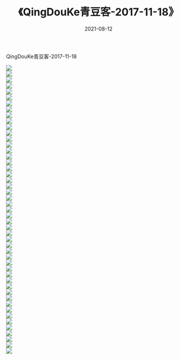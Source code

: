 ﻿---
layout: post
title:  《QingDouKe青豆客-2017-11-18》
date:   2021-08-12
img: http://img.660000.xyz/Sharelink/网络美图/2021/QingDouKe青豆客-2017-11-18/000.jpg
categories: [美女, 清纯, 唯美]
---

QingDouKe青豆客-2017-11-18

  ![](http://img.660000.xyz/Sharelink/网络美图/2021/QingDouKe青豆客-2017-11-18/001.jpg) <br> ![](http://img.660000.xyz/Sharelink/网络美图/2021/QingDouKe青豆客-2017-11-18/002.jpg) <br> ![](http://img.660000.xyz/Sharelink/网络美图/2021/QingDouKe青豆客-2017-11-18/003.jpg) <br> ![](http://img.660000.xyz/Sharelink/网络美图/2021/QingDouKe青豆客-2017-11-18/004.jpg) <br> ![](http://img.660000.xyz/Sharelink/网络美图/2021/QingDouKe青豆客-2017-11-18/005.jpg) <br> ![](http://img.660000.xyz/Sharelink/网络美图/2021/QingDouKe青豆客-2017-11-18/006.jpg) <br> ![](http://img.660000.xyz/Sharelink/网络美图/2021/QingDouKe青豆客-2017-11-18/007.jpg) <br> ![](http://img.660000.xyz/Sharelink/网络美图/2021/QingDouKe青豆客-2017-11-18/008.jpg) <br> ![](http://img.660000.xyz/Sharelink/网络美图/2021/QingDouKe青豆客-2017-11-18/009.jpg) <br> ![](http://img.660000.xyz/Sharelink/网络美图/2021/QingDouKe青豆客-2017-11-18/010.jpg) <br> ![](http://img.660000.xyz/Sharelink/网络美图/2021/QingDouKe青豆客-2017-11-18/011.jpg) <br> ![](http://img.660000.xyz/Sharelink/网络美图/2021/QingDouKe青豆客-2017-11-18/012.jpg) <br> ![](http://img.660000.xyz/Sharelink/网络美图/2021/QingDouKe青豆客-2017-11-18/013.jpg) <br> ![](http://img.660000.xyz/Sharelink/网络美图/2021/QingDouKe青豆客-2017-11-18/014.jpg) <br> ![](http://img.660000.xyz/Sharelink/网络美图/2021/QingDouKe青豆客-2017-11-18/015.jpg) <br> ![](http://img.660000.xyz/Sharelink/网络美图/2021/QingDouKe青豆客-2017-11-18/016.jpg) <br> ![](http://img.660000.xyz/Sharelink/网络美图/2021/QingDouKe青豆客-2017-11-18/017.jpg) <br> ![](http://img.660000.xyz/Sharelink/网络美图/2021/QingDouKe青豆客-2017-11-18/018.jpg) <br> ![](http://img.660000.xyz/Sharelink/网络美图/2021/QingDouKe青豆客-2017-11-18/019.jpg) <br> ![](http://img.660000.xyz/Sharelink/网络美图/2021/QingDouKe青豆客-2017-11-18/020.jpg) <br> ![](http://img.660000.xyz/Sharelink/网络美图/2021/QingDouKe青豆客-2017-11-18/021.jpg) <br> ![](http://img.660000.xyz/Sharelink/网络美图/2021/QingDouKe青豆客-2017-11-18/022.jpg) <br> ![](http://img.660000.xyz/Sharelink/网络美图/2021/QingDouKe青豆客-2017-11-18/023.jpg) <br> ![](http://img.660000.xyz/Sharelink/网络美图/2021/QingDouKe青豆客-2017-11-18/024.jpg) <br> ![](http://img.660000.xyz/Sharelink/网络美图/2021/QingDouKe青豆客-2017-11-18/025.jpg) <br> ![](http://img.660000.xyz/Sharelink/网络美图/2021/QingDouKe青豆客-2017-11-18/026.jpg) <br> ![](http://img.660000.xyz/Sharelink/网络美图/2021/QingDouKe青豆客-2017-11-18/027.jpg) <br> ![](http://img.660000.xyz/Sharelink/网络美图/2021/QingDouKe青豆客-2017-11-18/028.jpg) <br> ![](http://img.660000.xyz/Sharelink/网络美图/2021/QingDouKe青豆客-2017-11-18/029.jpg) <br> ![](http://img.660000.xyz/Sharelink/网络美图/2021/QingDouKe青豆客-2017-11-18/030.jpg) <br> ![](http://img.660000.xyz/Sharelink/网络美图/2021/QingDouKe青豆客-2017-11-18/031.jpg) <br> ![](http://img.660000.xyz/Sharelink/网络美图/2021/QingDouKe青豆客-2017-11-18/032.jpg) <br> ![](http://img.660000.xyz/Sharelink/网络美图/2021/QingDouKe青豆客-2017-11-18/033.jpg) <br> ![](http://img.660000.xyz/Sharelink/网络美图/2021/QingDouKe青豆客-2017-11-18/034.jpg) <br> ![](http://img.660000.xyz/Sharelink/网络美图/2021/QingDouKe青豆客-2017-11-18/035.jpg) <br> ![](http://img.660000.xyz/Sharelink/网络美图/2021/QingDouKe青豆客-2017-11-18/036.jpg) <br> ![](http://img.660000.xyz/Sharelink/网络美图/2021/QingDouKe青豆客-2017-11-18/037.jpg) <br> ![](http://img.660000.xyz/Sharelink/网络美图/2021/QingDouKe青豆客-2017-11-18/038.jpg) <br> ![](http://img.660000.xyz/Sharelink/网络美图/2021/QingDouKe青豆客-2017-11-18/039.jpg) <br> ![](http://img.660000.xyz/Sharelink/网络美图/2021/QingDouKe青豆客-2017-11-18/040.jpg) <br> ![](http://img.660000.xyz/Sharelink/网络美图/2021/QingDouKe青豆客-2017-11-18/041.jpg) <br> ![](http://img.660000.xyz/Sharelink/网络美图/2021/QingDouKe青豆客-2017-11-18/042.jpg) <br> ![](http://img.660000.xyz/Sharelink/网络美图/2021/QingDouKe青豆客-2017-11-18/043.jpg) <br> ![](http://img.660000.xyz/Sharelink/网络美图/2021/QingDouKe青豆客-2017-11-18/044.jpg) <br> ![](http://img.660000.xyz/Sharelink/网络美图/2021/QingDouKe青豆客-2017-11-18/045.jpg) <br> ![](http://img.660000.xyz/Sharelink/网络美图/2021/QingDouKe青豆客-2017-11-18/046.jpg) <br> ![](http://img.660000.xyz/Sharelink/网络美图/2021/QingDouKe青豆客-2017-11-18/047.jpg) <br> ![](http://img.660000.xyz/Sharelink/网络美图/2021/QingDouKe青豆客-2017-11-18/048.jpg) <br> ![](http://img.660000.xyz/Sharelink/网络美图/2021/QingDouKe青豆客-2017-11-18/049.jpg) <br>